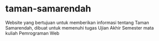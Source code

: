 # taman-samarendah
Website yang bertujuan untuk memberikan informasi tentang Taman Samarendah, dibuat untuk memenuhi tugas Ujian Akhir Semester mata kuliah Pemrograman Web
